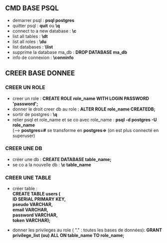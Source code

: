 ## CMD BASE PSQL 
- demarrer psql : **psql postgres**   
- quitter psql : **quit** ou **\q**   
- connect to a new database : **\c**   
- list all tables : **\dt**   
- list all roles : **\du**   
- list databases : **\list**   
- supprime la database ma_db : **DROP DATABASE ma_db**   
- info de connexion : **\conninfo**  


## CREER BASE DONNEE 
### CREER UN ROLE
- creer un role : **CREATE ROLE role_name WITH LOGIN PASSWORD 'password';**   
- donner le droit creer db au role : **ALTER ROLE role_name CREATEDB;**   
- sortir de postgres : **\q**  
- relier psql et role_name et se co avec role_name : **psql -d postgres -U role_name**   
(--> **postgres=#** se transforme en **postgres=>** (on est plus connecté en superuser)  

### CREER UNE DB
- créer une db : **CREATE DATABASE table_name;**    
- se co a la nouvelle db : **\c table_name**   

### CREER UNE TABLE 
- créer table :  
**CREATE TABLE users (  
ID SERIAL PRIMARY KEY,  
pseudo VARCHAR,   
email VARCHAR,   
password VARCHAR,   
token VARCHAR);**   

 - donner les privileges au role ( "." : toutes les bases de données): **GRANT privilege_list (ou) ALL ON table_name TO  role_name;** 
